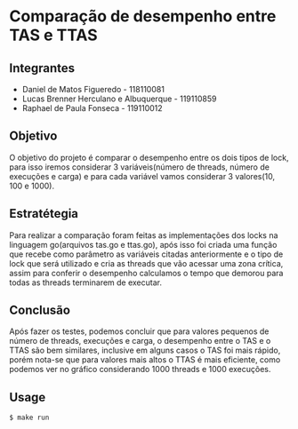 # Comparação de desempenho entre TAS e TTAS

## Integrantes
- Daniel de Matos Figueredo - 118110081
- Lucas Brenner Herculano e Albuquerque - 119110859
- Raphael de Paula Fonseca - 119110012

## Objetivo
O objetivo do projeto é comparar o desempenho entre os dois tipos de lock, para isso iremos considerar 3 variáveis(número de threads, número de execuções e carga) e para cada variável vamos considerar 3 valores(10, 100 e 1000).

## Estratétegia
Para realizar a comparação foram feitas as implementações dos locks na linguagem go(arquivos tas.go e ttas.go), após isso foi criada uma função que recebe como parâmetro as variáveis citadas anteriormente e o tipo de lock que será utilizado e cria as threads que vão acessar uma zona crítica, assim para conferir o desempenho calculamos o tempo que demorou para todas as threads terminarem de executar.

## Conclusão
Após fazer os testes, podemos concluir que para valores pequenos de número de threads, execuções e carga, o desempenho entre o TAS e o TTAS são bem similares, inclusive em alguns casos o TAS foi mais rápido, porém nota-se que para valores mais altos o TTAS é mais eficiente, como podemos ver no gráfico considerando 1000 threads e 1000 execuções.

## Usage

```bash
$ make run
```
